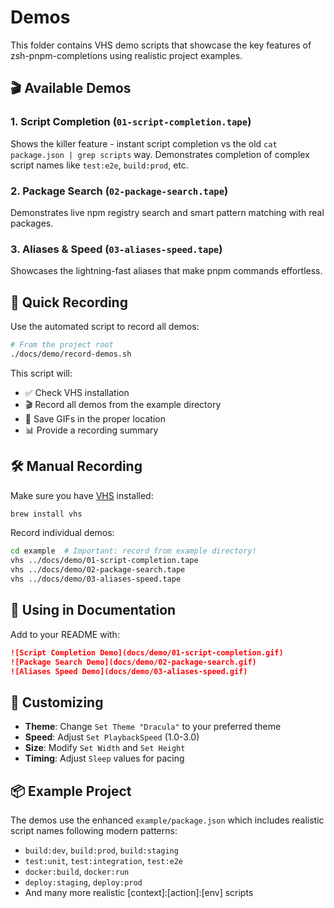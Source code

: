 # Demos

This folder contains VHS demo scripts that showcase the key features of zsh-pnpm-completions using realistic project examples.

## 🎬 **Available Demos**

### 1. Script Completion (`01-script-completion.tape`)
Shows the killer feature - instant script completion vs the old `cat package.json | grep scripts` way.
Demonstrates completion of complex script names like `test:e2e`, `build:prod`, etc.

### 2. Package Search (`02-package-search.tape`) 
Demonstrates live npm registry search and smart pattern matching with real packages.

### 3. Aliases & Speed (`03-aliases-speed.tape`)
Showcases the lightning-fast aliases that make pnpm commands effortless.

## 🚀 **Quick Recording**

Use the automated script to record all demos:

```bash
# From the project root
./docs/demo/record-demos.sh
```

This script will:
- ✅ Check VHS installation
- 🎬 Record all demos from the example directory 
- 📁 Save GIFs in the proper location
- 📊 Provide a recording summary

## 🛠️ **Manual Recording**

Make sure you have [VHS](https://github.com/charmbracelet/vhs) installed:

```bash
brew install vhs
```

Record individual demos:
```bash
cd example  # Important: record from example directory!
vhs ../docs/demo/01-script-completion.tape
vhs ../docs/demo/02-package-search.tape  
vhs ../docs/demo/03-aliases-speed.tape
```

## 📝 **Using in Documentation**

Add to your README with:
```markdown
![Script Completion Demo](docs/demo/01-script-completion.gif)
![Package Search Demo](docs/demo/02-package-search.gif)
![Aliases Speed Demo](docs/demo/03-aliases-speed.gif)
```

## 🎨 **Customizing**

- **Theme**: Change `Set Theme "Dracula"` to your preferred theme
- **Speed**: Adjust `Set PlaybackSpeed` (1.0-3.0)
- **Size**: Modify `Set Width` and `Set Height`
- **Timing**: Adjust `Sleep` values for pacing

## 📦 **Example Project**

The demos use the enhanced `example/package.json` which includes realistic script names following modern patterns:
- `build:dev`, `build:prod`, `build:staging`
- `test:unit`, `test:integration`, `test:e2e`
- `docker:build`, `docker:run`
- `deploy:staging`, `deploy:prod`
- And many more realistic [context]:[action]:[env] scripts 